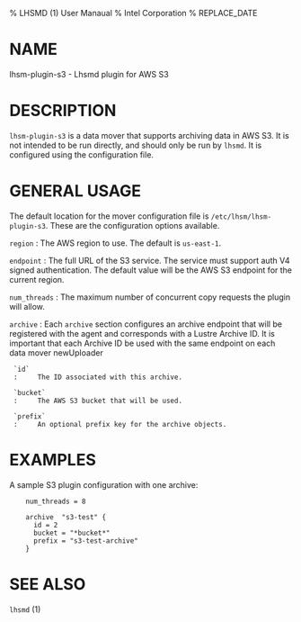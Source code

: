 % LHSMD (1) User Manaual
% Intel Corporation
% REPLACE_DATE

# NAME

lhsm-plugin-s3 - Lhsmd plugin for AWS S3

# DESCRIPTION

`lhsm-plugin-s3` is a data mover that supports archiving data in AWS S3. It is not intended
to be run directly, and should only be run by `lhsmd`.  It is configured using the
configuration file.

# GENERAL USAGE

The default location for the mover configuration file is `/etc/lhsm/lhsm-plugin-s3`.
These are the configuration options available.

`region`
:     The AWS region to use. The default is `us-east-1`.

`endpoint`
:     The full URL of the S3 service. The service must support auth V4 signed
      authentication. The default value will be the AWS S3 endpoint for the
      current region.

`num_threads`
:     The maximum number of concurrent copy requests the plugin will allow.

`archive`
:    Each `archive` section configures an archive endpoint that will be registered with the agent
     and corresponds with a Lustre Archive ID. It is important that each Archive ID be used with the
     same endpoint on each data mover newUploader

     `id`
     :     The ID associated with this archive.

     `bucket`
     :     The AWS S3 bucket that will be used.

     `prefix`
     :     An optional prefix key for the archive objects.

# EXAMPLES

A sample S3 plugin configuration with one archive:

        num_threads = 8

        archive  "s3-test" {
          id = 2
          bucket = "*bucket*"
          prefix = "s3-test-archive"
        }

# SEE ALSO

`lhsmd` (1)
